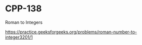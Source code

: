 # CPP-138
Roman to Integers



https://practice.geeksforgeeks.org/problems/roman-number-to-integer3201/1
